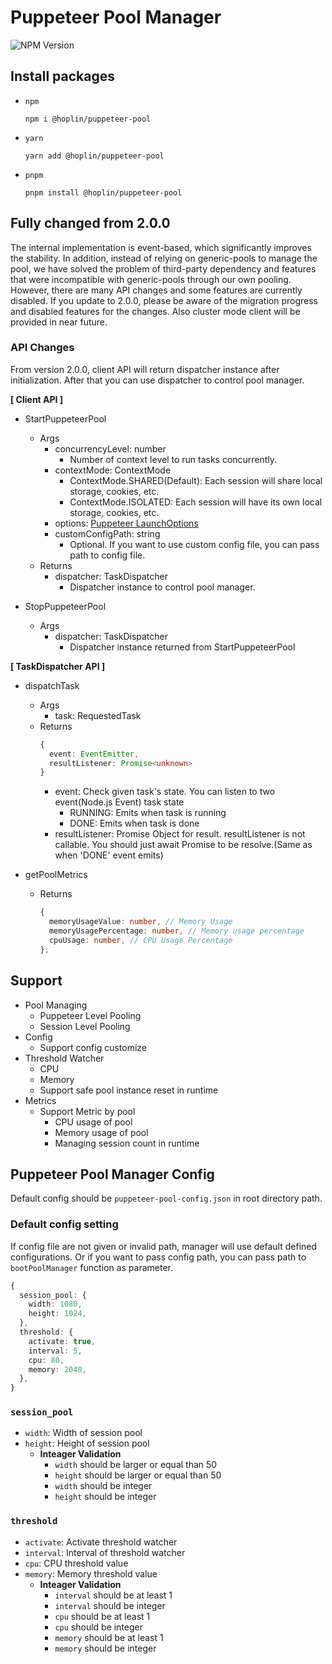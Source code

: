 # Puppeteer Pool Manager

![NPM Version](https://img.shields.io/npm/v/%40hoplin%2Fpuppeteer-pool?style=for-the-badge)

## Install packages

- `npm`

  ```
  npm i @hoplin/puppeteer-pool
  ```

- `yarn`

  ```
  yarn add @hoplin/puppeteer-pool
  ```

- `pnpm`
  ```
  pnpm install @hoplin/puppeteer-pool
  ```

## Fully changed from 2.0.0

The internal implementation is event-based, which significantly improves the stability. In addition, instead of relying on generic-pools to manage the pool, we have solved the problem of third-party dependency and features that were incompatible with generic-pools through our own pooling. However, there are many API changes and some features are currently disabled. If you update to 2.0.0, please be aware of the migration progress and disabled features for the changes.
Also cluster mode client will be provided in near future.

### API Changes

From version 2.0.0, client API will return dispatcher instance after initialization.
After that you can use dispatcher to control pool manager.

**[ Client API ]**

- StartPuppeteerPool

  - Args
    - concurrencyLevel: number
      - Number of context level to run tasks concurrently.
    - contextMode: ContextMode
      - ContextMode.SHARED(Default): Each session will share local storage, cookies, etc.
      - ContextMode.ISOLATED: Each session will have its own local storage, cookies, etc.
    - options: [Puppeteer LaunchOptions](https://pptr.dev/api/puppeteer.launchoptions)
    - customConfigPath: string
      - Optional. If you want to use custom config file, you can pass path to config file.
  - Returns
    - dispatcher: TaskDispatcher
      - Dispatcher instance to control pool manager.

- StopPuppeteerPool
  - Args
    - dispatcher: TaskDispatcher
      - Dispatcher instance returned from StartPuppeteerPool

**[ TaskDispatcher API ]**

- dispatchTask<T>

  - Args
    - task: RequestedTask<T>
  - Returns
    ```typescript
    {
      event: EventEmitter,
      resultListener: Promise<unknown>
    }
    ```
    - event: Check given task's state. You can listen to two event(Node.js Event) task state
      - RUNNING: Emits when task is running
      - DONE: Emits when task is done
    - resultListener: Promise Object for result. resultListener is not callable. You should just await Promise to be resolve.(Same as when 'DONE' event emits)

- getPoolMetrics
  - Returns
    ```typescript
    {
      memoryUsageValue: number, // Memory Usage
      memoryUsagePercentage: number, // Memory usage percentage
      cpuUsage: number, // CPU Usage Percentage
    };
    ```

## Support

- Pool Managing
  - Puppeteer Level Pooling
  - Session Level Pooling
- Config
  - Support config customize
- Threshold Watcher
  - CPU
  - Memory
  - Support safe pool instance reset in runtime
- Metrics
  - Support Metric by pool
    - CPU usage of pool
    - Memory usage of pool
    - Managing session count in runtime

## Puppeteer Pool Manager Config

Default config should be `puppeteer-pool-config.json` in root directory path.

### Default config setting

If config file are not given or invalid path, manager will use default defined configurations. Or if you want to pass config path, you can pass path to `bootPoolManager` function as parameter.

```typescript
{
  session_pool: {
    width: 1080,
    height: 1024,
  },
  threshold: {
    activate: true,
    interval: 5,
    cpu: 80,
    memory: 2048,
  },
}
```

### `session_pool`

- `width`: Width of session pool
- `height`: Height of session pool
  - **Inteager Validation**
    - `width` should be larger or equal than 50
    - `height` should be larger or equal than 50
    - `width` should be integer
    - `height` should be integer

### `threshold`

- `activate`: Activate threshold watcher
- `interval`: Interval of threshold watcher
- `cpu`: CPU threshold value
- `memory`: Memory threshold value
  - **Inteager Validation**
    - `interval` should be at least 1
    - `interval` should be integer
    - `cpu` should be at least 1
    - `cpu` should be integer
    - `memory` should be at least 1
    - `memory` should be integer

